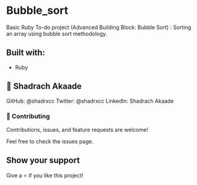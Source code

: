 # Bubble_sort
Basic Ruby To-do project (Advanced Building Block: Bubble Sort) : Sorting an array using bubble sort methodology.

## Built with:
- Ruby

## 👤 Shadrach Akaade

GitHub: @shadrxcc
Twitter: @shadrxcc
LinkedIn: Shadrach Akaade


### 🤝 Contributing
Contributions, issues, and feature requests are welcome!

Feel free to check the issues page.

## Show your support
Give a ⭐️ if you like this project!